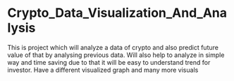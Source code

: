 # Crypto_Data_Visualization_And_Analysis
This is project which will analyze a data of crypto and also predict future value of that by analysing previous data. Will also help to analyze in simple way and time saving due to that it will be easy to understand trend for investor. Have a different visualized graph and many more visuals
